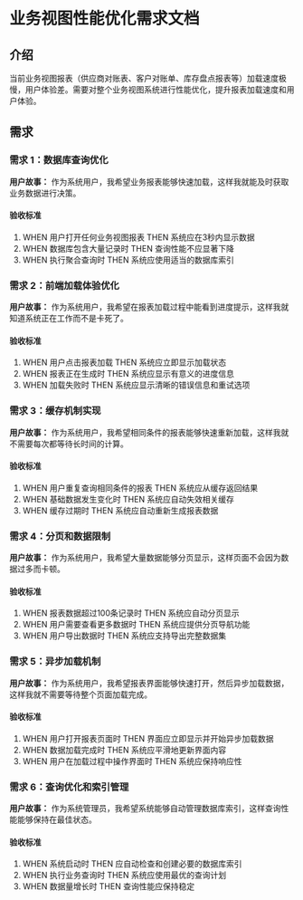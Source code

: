 # 业务视图性能优化需求文档

## 介绍

当前业务视图报表（供应商对账表、客户对账单、库存盘点报表等）加载速度极慢，用户体验差。需要对整个业务视图系统进行性能优化，提升报表加载速度和用户体验。

## 需求

### 需求 1：数据库查询优化

**用户故事：** 作为系统用户，我希望业务报表能够快速加载，这样我就能及时获取业务数据进行决策。

#### 验收标准

1. WHEN 用户打开任何业务视图报表 THEN 系统应在3秒内显示数据
2. WHEN 数据库包含大量记录时 THEN 查询性能不应显著下降
3. WHEN 执行聚合查询时 THEN 系统应使用适当的数据库索引

### 需求 2：前端加载体验优化

**用户故事：** 作为系统用户，我希望在报表加载过程中能看到进度提示，这样我就知道系统正在工作而不是卡死了。

#### 验收标准

1. WHEN 用户点击报表加载 THEN 系统应立即显示加载状态
2. WHEN 报表正在生成时 THEN 系统应显示有意义的进度信息
3. WHEN 加载失败时 THEN 系统应显示清晰的错误信息和重试选项

### 需求 3：缓存机制实现

**用户故事：** 作为系统用户，我希望相同条件的报表能够快速重新加载，这样我就不需要每次都等待长时间的计算。

#### 验收标准

1. WHEN 用户重复查询相同条件的报表 THEN 系统应从缓存返回结果
2. WHEN 基础数据发生变化时 THEN 系统应自动失效相关缓存
3. WHEN 缓存过期时 THEN 系统应自动重新生成报表数据

### 需求 4：分页和数据限制

**用户故事：** 作为系统用户，我希望大量数据能够分页显示，这样页面不会因为数据过多而卡顿。

#### 验收标准

1. WHEN 报表数据超过100条记录时 THEN 系统应自动分页显示
2. WHEN 用户需要查看更多数据时 THEN 系统应提供分页导航功能
3. WHEN 用户导出数据时 THEN 系统应支持导出完整数据集

### 需求 5：异步加载机制

**用户故事：** 作为系统用户，我希望报表界面能够快速打开，然后异步加载数据，这样我就不需要等待整个页面加载完成。

#### 验收标准

1. WHEN 用户打开报表页面时 THEN 界面应立即显示并开始异步加载数据
2. WHEN 数据加载完成时 THEN 系统应平滑地更新界面内容
3. WHEN 用户在加载过程中操作界面时 THEN 系统应保持响应性

### 需求 6：查询优化和索引管理

**用户故事：** 作为系统管理员，我希望系统能够自动管理数据库索引，这样查询性能能够保持在最佳状态。

#### 验收标准

1. WHEN 系统启动时 THEN 应自动检查和创建必要的数据库索引
2. WHEN 执行业务查询时 THEN 系统应使用最优的查询计划
3. WHEN 数据量增长时 THEN 查询性能应保持稳定